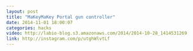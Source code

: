 ```yaml
---
layout: post
title: "MaKeyMaKey Portal gun controller"
date: 2014-11-01 18:00:07
categories: hacks
video: http://labio-blog.s3.amazonaws.com/2014/2014-10-28_1414531269
link: http://instagram.com/p/utghWlvtLf
---
```

